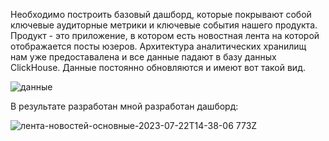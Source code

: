   Необходимо построить базовый дашборд, которые покрывают собой ключевые аудиторные метрики и ключевые события нашего продукта. Продукт - это приложение, в котором есть новостная лента на которой отображается посты юзеров. Архитектура аналитических хранилищ нам уже предоставалена и все данные падают в базу данных ClickHouse. Данные постоянно обновляются и имеют вот такой вид.

![данные](https://github.com/kolka-horkov/main-dashboard/assets/126708260/d863d1ef-a564-4268-9e71-3b97208f7213)

В результате разработан мной разработан дашборд:

![лента-новостей-основные-2023-07-22T14-38-06 773Z](https://github.com/kolka-horkov/main-dashboard/assets/126708260/c16d7369-6950-4089-b6c6-f38531496a67)

